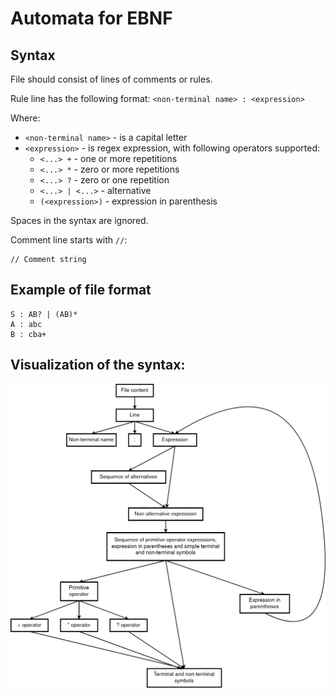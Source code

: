 # Automata for EBNF

## Syntax

File should consist of lines of comments or rules.

Rule line has the following format:
`<non-terminal name> : <expression>`

Where:
* `<non-terminal name>` - is a capital letter
* `<expression>` - is regex expression, with following operators supported:
  * `<...> +` - one or more repetitions
  * `<...> *` - zero or more repetitions
  * `<...> ?` - zero or one repetition
  * `<...> | <...>` - alternative
  * `(<expression>)` - expression in parenthesis

Spaces in the syntax are ignored.

Comment line starts with `//`:
```
// Comment string
```

## Example of file format

```
S : AB? | (AB)*
A : abc
B : cba+
```

## Visualization of the syntax:

![](./scheme/scheme.png)
